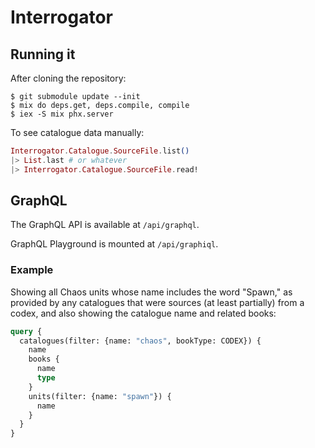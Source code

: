 # Interrogator

## Running it

After cloning the repository:

``` shell
$ git submodule update --init
$ mix do deps.get, deps.compile, compile
$ iex -S mix phx.server
```

To see catalogue data manually:

``` elixir
Interrogator.Catalogue.SourceFile.list()
|> List.last # or whatever
|> Interrogator.Catalogue.SourceFile.read!
```

## GraphQL

The GraphQL API is available at `/api/graphql`.

GraphQL Playground is mounted at `/api/graphiql`.

### Example

Showing all Chaos units whose name includes the word "Spawn,"
as provided by any catalogues that were sources (at least partially)
from a codex, and also showing the catalogue name and related books:

``` graphql
query {
  catalogues(filter: {name: "chaos", bookType: CODEX}) {
    name
    books {
      name
      type
    }
    units(filter: {name: "spawn"}) {
      name
    }
  }
}
```
